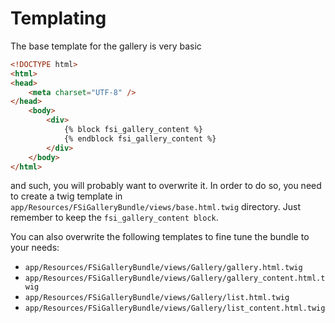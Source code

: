 # Templating

The base template for the gallery is very basic

```html
<!DOCTYPE html>
<html>
<head>
    <meta charset="UTF-8" />
</head>
    <body>
        <div>
            {% block fsi_gallery_content %}
            {% endblock fsi_gallery_content %}
        </div>
    </body>
</html>
```

and such, you will probably want to overwrite it. In order to do so, you need to 
create a twig template in ``app/Resources/FSiGalleryBundle/views/base.html.twig``
directory. Just remember to keep the ``fsi_gallery_content block``.

You can also overwrite the following templates to fine tune the bundle to your needs:

* ``app/Resources/FSiGalleryBundle/views/Gallery/gallery.html.twig``
* ``app/Resources/FSiGalleryBundle/views/Gallery/gallery_content.html.twig``
* ``app/Resources/FSiGalleryBundle/views/Gallery/list.html.twig``
* ``app/Resources/FSiGalleryBundle/views/Gallery/list_content.html.twig``
